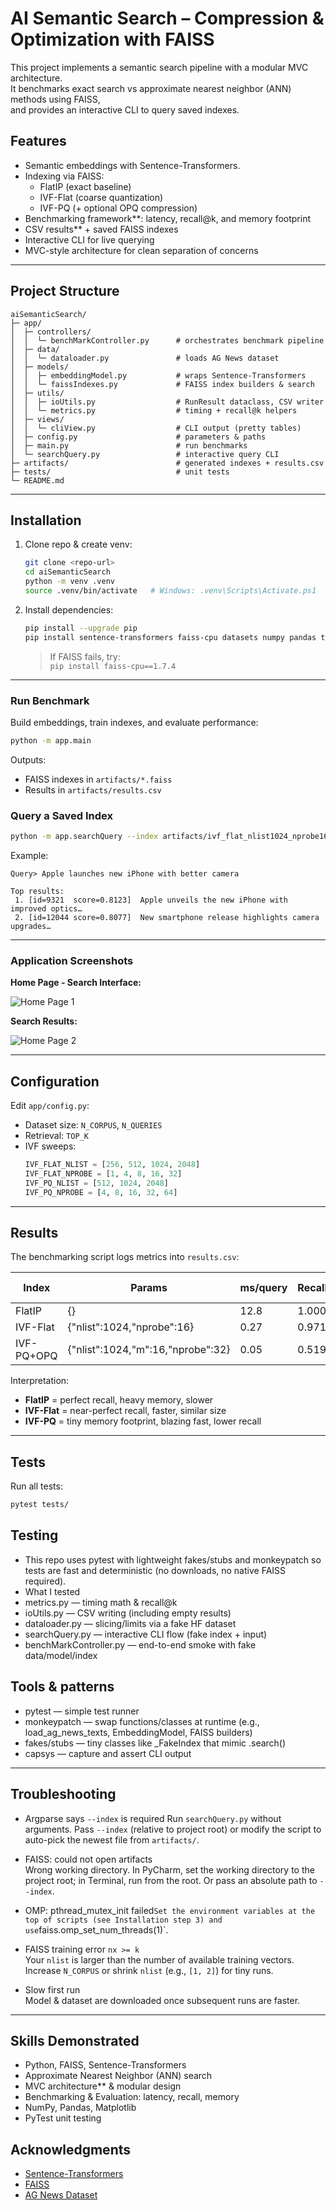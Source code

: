 # AI Semantic Search – Compression & Optimization with FAISS

This project implements a semantic search pipeline with a modular MVC architecture.  
It benchmarks exact search vs approximate nearest neighbor (ANN) methods  using FAISS,  
and provides an interactive CLI to query saved indexes.

## Features

- Semantic embeddings with Sentence-Transformers.
- Indexing via FAISS:
  - FlatIP (exact baseline)
  - IVF-Flat (coarse quantization)
  - IVF-PQ (+ optional OPQ compression)
- Benchmarking framework**: latency, recall@k, and memory footprint
- CSV results** + saved FAISS indexes
- Interactive CLI for live querying
- MVC-style architecture for clean separation of concerns

---

## Project Structure
```
aiSemanticSearch/
├─ app/
│  ├─ controllers/
│  │  └─ benchMarkController.py      # orchestrates benchmark pipeline
│  ├─ data/
│  │  └─ dataloader.py               # loads AG News dataset
│  ├─ models/
│  │  ├─ embeddingModel.py           # wraps Sentence-Transformers
│  │  └─ faissIndexes.py             # FAISS index builders & search
│  ├─ utils/
│  │  ├─ ioUtils.py                  # RunResult dataclass, CSV writer
│  │  └─ metrics.py                  # timing + recall@k helpers
│  ├─ views/
│  │  └─ cliView.py                  # CLI output (pretty tables)
│  ├─ config.py                      # parameters & paths
│  ├─ main.py                        # run benchmarks
│  └─ searchQuery.py                 # interactive query CLI
├─ artifacts/                        # generated indexes + results.csv
├─ tests/                            # unit tests
└─ README.md
```

---

## Installation

1. Clone repo & create venv:
   ```bash
   git clone <repo-url>
   cd aiSemanticSearch
   python -m venv .venv
   source .venv/bin/activate   # Windows: .venv\Scripts\Activate.ps1
   ```

2. Install dependencies:
   ```bash
   pip install --upgrade pip
   pip install sentence-transformers faiss-cpu datasets numpy pandas tabulate tqdm psutil matplotlib pytest
   ```

   > If FAISS fails, try:  
   > `pip install faiss-cpu==1.7.4`

---

### Run Benchmark
Build embeddings, train indexes, and evaluate performance:
```bash
python -m app.main
```
Outputs:
- FAISS indexes in `artifacts/*.faiss`
- Results in `artifacts/results.csv`

### Query a Saved Index
```bash
python -m app.searchQuery --index artifacts/ivf_flat_nlist1024_nprobe16.faiss --k 5
```

Example:
```
Query> Apple launches new iPhone with better camera

Top results:
 1. [id=9321  score=0.8123]  Apple unveils the new iPhone with improved optics…
 2. [id=12044 score=0.8077]  New smartphone release highlights camera upgrades…
```

---

### Application Screenshots

**Home Page - Search Interface:**

![Home Page 1](/Users/souravdas/Documents/aiSemanticSearch/HomePage1.png)

**Search Results:**

![Home Page 2](/Users/souravdas/Documents/aiSemanticSearch/HomePage2.png)

---

## Configuration

Edit `app/config.py`:

- Dataset size: `N_CORPUS`, `N_QUERIES`
- Retrieval: `TOP_K`
- IVF sweeps:
  ```python
  IVF_FLAT_NLIST = [256, 512, 1024, 2048]
  IVF_FLAT_NPROBE = [1, 4, 8, 16, 32]
  IVF_PQ_NLIST = [512, 1024, 2048]
  IVF_PQ_NPROBE = [4, 8, 16, 32, 64]
  ```

---

## Results

The benchmarking script logs metrics into `results.csv`:

| Index       | Params                         | ms/query | Recall@10 | Size (MB) |
|-------------|--------------------------------|----------|-----------|-----------|
| FlatIP      | {}                             | 12.8     | 1.000     | 175.8     |
| IVF-Flat    | {"nlist":1024,"nprobe":16}     | 0.27     | 0.971     | 178.2     |
| IVF-PQ+OPQ  | {"nlist":1024,"m":16,"nprobe":32} | 0.05  | 0.519     | 4.6       |

Interpretation:
- **FlatIP** = perfect recall, heavy memory, slower
- **IVF-Flat** = near-perfect recall, faster, similar size
- **IVF-PQ** = tiny memory footprint, blazing fast, lower recall

---

## Tests

Run all tests:
```bash
pytest tests/
```
## Testing

- This repo uses pytest with lightweight fakes/stubs and monkeypatch so tests are fast and deterministic (no downloads, no native FAISS required).
- What I tested
- metrics.py — timing math & recall@k
- ioUtils.py — CSV writing (including empty results)
- dataloader.py — slicing/limits via a fake HF dataset
- searchQuery.py — interactive CLI flow (fake index + input)
- benchMarkController.py — end-to-end smoke with fake data/model/index

## Tools & patterns

- pytest — simple test runner
- monkeypatch — swap functions/classes at runtime (e.g., load_ag_news_texts, EmbeddingModel, FAISS builders)
- fakes/stubs — tiny classes like _FakeIndex that mimic .search()
- capsys — capture and assert CLI output
---

## Troubleshooting

- Argparse says `--index` is required 
  Run `searchQuery.py` without arguments. Pass `--index` (relative to project root) or modify the script to auto-pick the newest file from `artifacts/`.

- FAISS: could not open artifacts  
  Wrong working directory. In PyCharm, set the working directory to the project root; in Terminal, run from the root. Or pass an absolute path to `--index`.

- OMP: pthread_mutex_init failed`
  Set the environment variables at the top of scripts (see Installation step 3) and use `faiss.omp_set_num_threads(1)`.

- FAISS training error `nx >= k`  
  Your `nlist` is larger than the number of available training vectors. Increase `N_CORPUS` or shrink `nlist` (e.g., `[1, 2]`) for tiny runs.

- Slow first run  
  Model & dataset are downloaded once subsequent runs are faster.

---

## Skills Demonstrated

- Python, FAISS, Sentence-Transformers  
- Approximate Nearest Neighbor (ANN) search  
- MVC architecture** & modular design  
- Benchmarking & Evaluation: latency, recall, memory  
- NumPy, Pandas, Matplotlib  
- PyTest unit testing

## Acknowledgments

- [Sentence-Transformers](https://www.sbert.net/)  
- [FAISS](https://github.com/facebookresearch/faiss)  
- [AG News Dataset](https://huggingface.co/datasets/ag_news)
